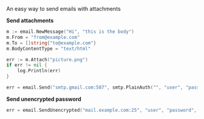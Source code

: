 An easy way to send emails with attachments

**Send attachments**

```go
m := email.NewMessage("Hi", "this is the body")
m.From = "from@example.com"
m.To = []string{"to@example.com"}
m.BodyContentType = "text/html"

err := m.Attach("picture.png")
if err != nil {
	log.Println(err)
}

err = email.Send("smtp.gmail.com:587", smtp.PlainAuth("", "user", "password", "smtp.gmail.com"), m)
```


**Send unencrypted password**

```go
err = email.SendUnencrypted("mail.example.com:25", "user", "password", m)
```
	
